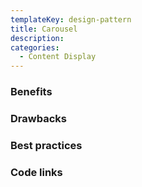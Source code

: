```yaml
---
templateKey: design-pattern
title: Carousel
description:
categories:
  - Content Display
---
```


### Benefits

### Drawbacks

### Best practices

### Code links